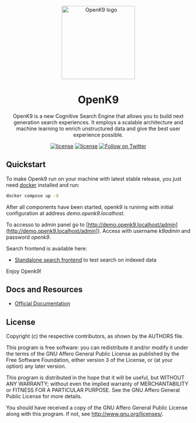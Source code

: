 <p align="center">
  <a href="https://www.openk9.io/" rel="noopener" target="_blank"><img width="200" src="media/logo.svg" alt="OpenK9 logo"></a></p>
</p>

<h1 align="center">OpenK9</h1>

<div align="center">

OpenK9 is a new Cognitive Search Engine that allows you to build next generation search experiences. It employs a scalable architecture and machine learning to enrich unstructured data and give the best user experience possible.

[![license](https://img.shields.io/badge/license-AGPL-blue.svg)](https://github.com/smclab/OpenK9/blob/master/LICENSE)
[![license](https://img.shields.io/github/v/release/smclab/openk9)](https://github.com/smclab/OpenK9/releases)
[![Follow on Twitter](https://img.shields.io/twitter/follow/K9Open.svg?label=follow+K9Open)](https://twitter.com/K9Open)

</div>

## Quickstart

To make Openk9 run on your machine with latest stable release, you just need [docker](https://docs.docker.com/get-started/get-docker/) installed and run:

```bash
docker compose up -d
```

After all components have been started, openk9 is runinng with initial configuration at address *demo.openk9.localhost*.

To accesso to admin panel go to [http://demo.openk9.localhost/admin](http://demo.openk9.localhost/admin]). Access with username *k9admin* and password *openk9*.

Search frontend is available here:

- [Standalone search frontend](http://demo.openk9.localhost) to test search on indexed data

Enjoy Openk9!

## Docs and Resources

- [Official Documentation](https://www.openk9.io/)


## License

Copyright (c) the respective contributors, as shown by the AUTHORS file.

This program is free software: you can redistribute it and/or modify
it under the terms of the GNU Affero General Public License as published
by the Free Software Foundation, either version 3 of the License, or
(at your option) any later version.

This program is distributed in the hope that it will be useful,
but WITHOUT ANY WARRANTY; without even the implied warranty of
MERCHANTABILITY or FITNESS FOR A PARTICULAR PURPOSE. See the
GNU Affero General Public License for more details.

You should have received a copy of the GNU Affero General Public License
along with this program. If not, see <http://www.gnu.org/licenses/>.
